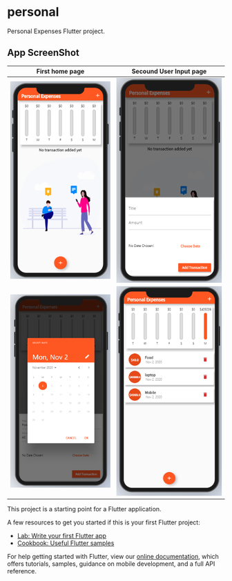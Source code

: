 # personal

Personal Expenses Flutter project.

## App ScreenShot

| First home page | Secound User Input page |
| --------------- | ----------------- |
| ![home](/images/a.png) | ![Input](/images/b.png) |
| ![Date](/images/c.png) | ![home](/images/d.png) |

This project is a starting point for a Flutter application.

A few resources to get you started if this is your first Flutter project:

- [Lab: Write your first Flutter app](https://flutter.dev/docs/get-started/codelab)
- [Cookbook: Useful Flutter samples](https://flutter.dev/docs/cookbook)

For help getting started with Flutter, view our
[online documentation](https://flutter.dev/docs), which offers tutorials,
samples, guidance on mobile development, and a full API reference.
